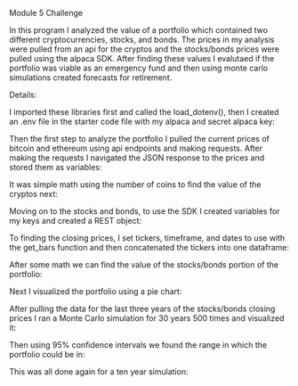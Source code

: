 Module 5 Challenge

In this program I analyzed the value of a portfolio which contained two different cryptocurrencies, stocks, and bonds. The prices in my analysis were pulled from an api for the cryptos and the stocks/bonds prices were pulled using the alpaca SDK. After finding these values I evalutaed if the portfolio was viable as an emergency fund and then using monte carlo simulations created forecasts for retirement. 

Details:

I imported these libraries first and called the load_dotenv(), then I created an .env file in the starter code file with my alpaca and secret alpaca key:


Then the first step to analyze the portfolio I pulled the current prices of bitcoin and ethereum using api endpoints and making requests. After making the requests I navigated the JSON response to the prices and stored them as variables:

It was simple math using the number of coins to find the value of the cryptos next:

Moving on to the stocks and bonds, to use the SDK I created variables for my keys and created a REST object:

To finding the closing prices, I set tickers, timeframe, and dates to use with the get_bars function and then concatenated the tickers into one dataframe:

After some math we can find the value of the stocks/bonds portion of the portfolio:

Next I visualized the portfolio using a pie chart:

After pulling the data for the last three years of the stocks/bonds closing prices I ran a Monte Carlo simulation for 30 years 500 times and visualized it:

Then using 95% confidence intervals we found the range in which the portfolio could be in:

This was all done again for a ten year simulation:

